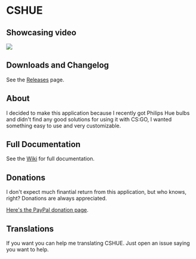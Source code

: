 # CSHUE
## Showcasing video

[![](https://img.youtube.com/vi/qRO9WlA8LCc/0.jpg)](https://www.youtube.com/watch?v=qRO9WlA8LCc)

## Downloads and Changelog

See the [Releases](https://github.com/joao7yt/CSHUE/releases) page.

## About

I decided to make this application because I recently got Philips Hue bulbs and didn't find any good solutions for using it with CS:GO, I wanted something easy to use and very customizable.

## Full Documentation

See the [Wiki](https://github.com/joao7yt/CSHUE/wiki) for full documentation.

## Donations

I don't expect much finantial return from this application, but who knows, right? Donations are always appreciated.

[Here's the PayPal donation page](https://www.paypal.com/cgi-bin/webscr?cmd=_donations&business=joao7yt@gmail.com&lc=US&item_name=CSHUE&currency_code=USD&bn=PP-DonationsBF).

## Translations

If you want you can help me translating CSHUE. Just open an issue saying you want to help.
